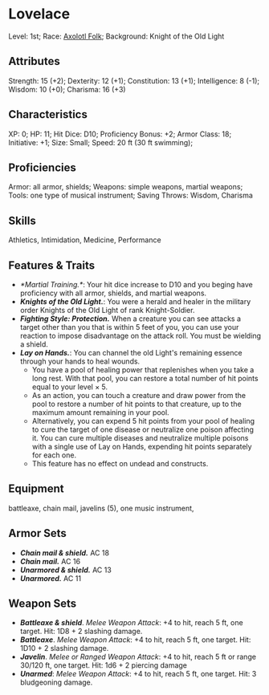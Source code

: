 # Lovelace
Level: 1st; Race: [Axolotl Folk](/rules/races/axolotl-folk.md); Background: Knight of the Old Light

## Attributes
Strength: 15 (+2); Dexterity: 12 (+1); Constitution: 13 (+1); Intelligence: 8 (-1); Wisdom: 10 (+0); Charisma: 16 (+3)

## Characteristics
XP: 0; HP: 11; Hit Dice: D10; Proficiency Bonus: +2; Armor Class: 18; Initiative: +1; Size: Small; Speed: 20 ft (30 ft swimming); 

## Proficiencies
Armor: all armor, shields; Weapons: simple weapons, martial weapons; Tools: one type of musical instrument; Saving Throws: Wisdom, Charisma

## Skills
Athletics, Intimidation, Medicine, Performance

## Features & Traits
- _**Martial Training*.*_: Your hit dice increase to D10 and you beging have proficiency with all armor, shields, and martial weapons.
- _**Knights of the Old Light.**_: You were a herald and healer in the military order Knights of the Old Light of rank Knight-Soldier.
- _**Fighting Style: Protection.**_ When a creature you can see attacks a target other than you that is within 5 feet of you, you can use your reaction to impose disadvantage on the attack roll. You must be wielding a shield.
- _**Lay on Hands.**_: You can channel the old Light's remaining essence through your hands to heal wounds.
  - You have a pool of healing power that replenishes when you take a long rest. With that pool, you can restore a total number of hit points equal to your level × 5.
  - As an action, you can touch a creature and draw power from the pool to restore a number of hit points to that creature, up to the maximum amount remaining in your pool.
  - Alternatively, you can expend 5 hit points from your pool of healing to cure the target of one disease or neutralize one poison affecting it. You can cure multiple diseases and neutralize multiple poisons with a single use of Lay on Hands, expending hit points separately for each one.
  - This feature has no effect on undead and constructs.

## Equipment
battleaxe, chain mail, javelins (5), one music instrument, 

## Armor Sets
- _**Chain mail & shield.**_ AC 18
- _**Chain mail.**_ AC 16
- _**Unarmored & shield.**_ AC 13
- _**Unarmored.**_ AC 11

## Weapon Sets
- _**Battleaxe & shield**_. _Melee Weapon Attack_: +4 to hit, reach 5 ft, one target. Hit: 1D8 + 2 slashing damage.
- _**Battleaxe**_. _Melee Weapon Attack_: +4 to hit, reach 5 ft, one target. Hit: 1D10 + 2 slashing damage.
- _**Javelin**_. _Melee or Ranged Weapon Attack_: +4 to hit, reach 5 ft or range 30/120 ft, one target. Hit: 1d6 + 2 piercing damage
- _**Unarmed**_: _Melee Weapon Attack_: +4 to hit, reach 5 ft, one target. Hit: 3 bludgeoning damage.
